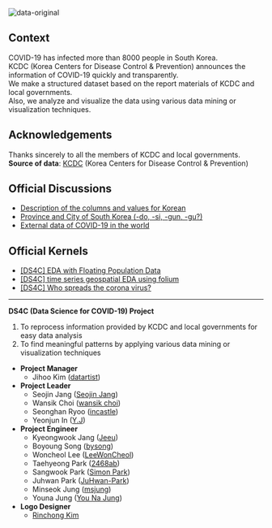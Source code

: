 ![data-original](https://user-images.githubusercontent.com/50820635/76986816-8881db80-6985-11ea-8bdc-fbc2e4df7cbe.png)

## Context
COVID-19 has infected more than 8000 people in South Korea.  
KCDC (Korea Centers for Disease Control & Prevention) announces the information of COVID-19 quickly and transparently.  
We make a structured dataset based on the report materials of KCDC and local governments.  
Also, we analyze and visualize the data using various data mining or visualization techniques.  

## Acknowledgements
Thanks sincerely to all the members of KCDC and local governments.  
**Source of data**: [KCDC](http://www.cdc.go.kr/) (Korea Centers for Disease Control & Prevention)

## Official Discussions
- [Description of the columns and values for Korean](https://www.kaggle.com/kimjihoo/coronavirusdataset/discussion/132753)
- [Province and City of South Korea (-do, -si, -gun, -gu?)](https://www.kaggle.com/kimjihoo/coronavirusdataset/discussion/132763)
- [External data of COVID-19 in the world](https://www.kaggle.com/kimjihoo/coronavirusdataset/discussion/133828)

## Official Kernels
- [[DS4C] EDA with Floating Population Data](https://www.kaggle.com/incastle/ds4c-eda-with-floating-population-data)
- [[DS4C] time series geospatial EDA using folium](https://www.kaggle.com/mbnb8317/ds4c-time-series-geospatial-eda-using-folium)
- [[DS4C] Who spreads the corona virus?](https://www.kaggle.com/incastle/ds4c-who-spreads-the-corona-virus)

***

**DS4C (Data Science for COVID-19) Project**
1. To reprocess information provided by KCDC and local governments for easy data analysis
2. To find meaningful patterns by applying various data mining or visualization techniques
- **Project Manager**
  - Jihoo Kim ([datartist](https://www.kaggle.com/kimjihoo))
- **Project Leader**
  - Seojin Jang ([Seojin Jang](https://www.kaggle.com/sarah5398))
  - Wansik Choi ([wansik choi](https://www.kaggle.com/wansook0316))
  - Seonghan Ryoo ([incastle](https://www.kaggle.com/incastle))
  - Yeonjun In ([Y.J](https://www.kaggle.com/mbnb8317))
- **Project Engineer**
  - Kyeongwook Jang ([Jeeu](https://www.kaggle.com/jeeudev))
  - Boyoung Song ([bysong](https://www.kaggle.com/bysong))
  - Woncheol Lee ([LeeWonCheol](https://www.kaggle.com/leewoncheol))
  - Taehyeong Park ([2468ab](https://www.kaggle.com/asdjfalksjdh))
  - Sangwook Park ([Simon Park](https://www.kaggle.com/kvmoke))
  - Juhwan Park ([JuHwan-Park](https://www.kaggle.com/parkjuhwan))
  - Minseok Jung ([msjung](https://www.kaggle.com/msjung))
  - Youna Jung ([You Na Jung](https://www.kaggle.com/younajung))
- **Logo Designer**
  - [Rinchong Kim](http://indesignlab.creatorlink.net)

